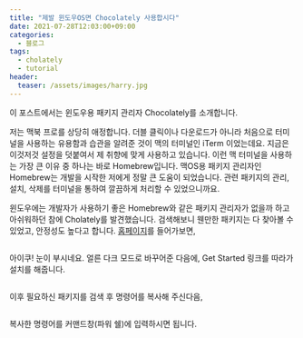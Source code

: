 ```yaml
---
title: "제발 윈도우OS면 Chocolately 사용합시다"
date: 2021-07-28T12:03:00+09:00
categories:
  - 블로그
tags:
  - cholately
  - tutorial
header:
  teaser: /assets/images/harry.jpg
---
```


이 포스트에서는 윈도우용 패키지 관리자 Chocolately를 소개합니다.

저는 맥북 프로를 상당히 애정합니다. 더블 클릭이나 다운로드가 아니라 처음으로 터미널을 사용하는 유용함과 습관을 알려준 것이 맥의 터미널인 iTerm 이었는데요. 지금은 이것저것 설정을 덧붙여서 제 취향에 맞게 사용하고 있습니다. 이런 맥 터미널을 사용하는 가장 큰 이유 중 하나는 바로 Homebrew입니다. 맥OS용 패키지 관리자인 Homebrew는 개발을 시작한 저에게 정말 큰 도움이 되었습니다. 관련 패키지의 관리, 설치, 삭제를 터미널을 통하여 깔끔하게 처리할 수 있었으니까요. 

윈도우에는 개발자가 사용하기 좋은 Homebrew와 같은 패키지 관리자가 없을까 하고 아쉬워하던 참에 Cholately를 발견했습니다. 검색해보니 웬만한 패키지는 다 찾아볼 수 있었고, 안정성도 높다고 합니다. [홈페이지][choco-start]를 들어가보면, 

<img src="{{ site.url }}{{ site.baseurl }}/assets/images/choco1.PNG" alt="" >

아이쿠! 눈이 부시네요. 얼른 다크 모드로 바꾸어준 다음에, Get Started 링크를 따라가 설치를 해줍니다.

<img src="{{ site.url }}{{ site.baseurl }}/assets/images/choco2.PNG" alt="" >

이후 필요하신 패키지를 검색 후 명령어를 복사해 주신다음,

<img src="{{ site.url }}{{ site.baseurl }}/assets/images/choco3.PNG" alt="" >

복사한 명령어를 커맨드창(파워 쉘)에 입력하시면 됩니다. 

[choco-start]: https://chocolatey.org/
